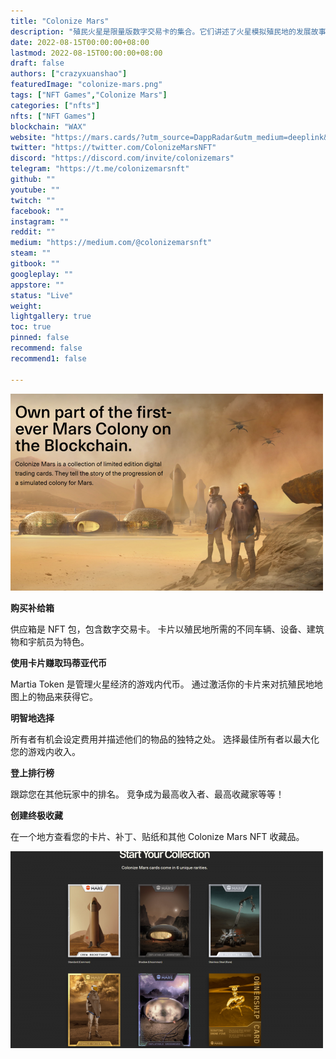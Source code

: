 ```yaml
---
title: "Colonize Mars"
description: "殖民火星是限量版数字交易卡的集合。它们讲述了火星模拟殖民地的发展故事。"
date: 2022-08-15T00:00:00+08:00
lastmod: 2022-08-15T00:00:00+08:00
draft: false
authors: ["crazyxuanshao"]
featuredImage: "colonize-mars.png"
tags: ["NFT Games","Colonize Mars"]
categories: ["nfts"]
nfts: ["NFT Games"]
blockchain: "WAX"
website: "https://mars.cards/?utm_source=DappRadar&utm_medium=deeplink&utm_campaign=visit-website"
twitter: "https://twitter.com/ColonizeMarsNFT"
discord: "https://discord.com/invite/colonizemars"
telegram: "https://t.me/colonizemarsnft"
github: ""
youtube: ""
twitch: ""
facebook: ""
instagram: ""
reddit: ""
medium: "https://medium.com/@colonizemarsnft"
steam: ""
gitbook: ""
googleplay: ""
appstore: ""
status: "Live"
weight: 
lightgallery: true
toc: true
pinned: false
recommend: false
recommend1: false

---
```


![gndi](gndi.png)

<p><strong>购买补给箱</strong></p>
<p>供应箱是 NFT 包，包含数字交易卡。 卡片以殖民地所需的不同车辆、设备、建筑物和宇航员为特色。</p>
<p><strong>使用卡片赚取玛蒂亚代币</strong></p>
<p>Martia Token 是管理火星经济的游戏内代币。 通过激活你的卡片来对抗殖民地地图上的物品来获得它。</p>
<p><strong>明智地选择</strong></p>
<p>所有者有机会设定费用并描述他们的物品的独特之处。 选择最佳所有者以最大化您的游戏内收入。</p>
<p><strong>登上排行榜</strong></p>
<p>跟踪您在其他玩家中的排名。 竞争成为最高收入者、最高收藏家等等！</p>
<p><strong>创建终极收藏</strong></p>
<p>在一个地方查看您的卡片、补丁、贴纸和其他 Colonize Mars NFT 收藏品。</p>

![igndfg](igndfg.png)